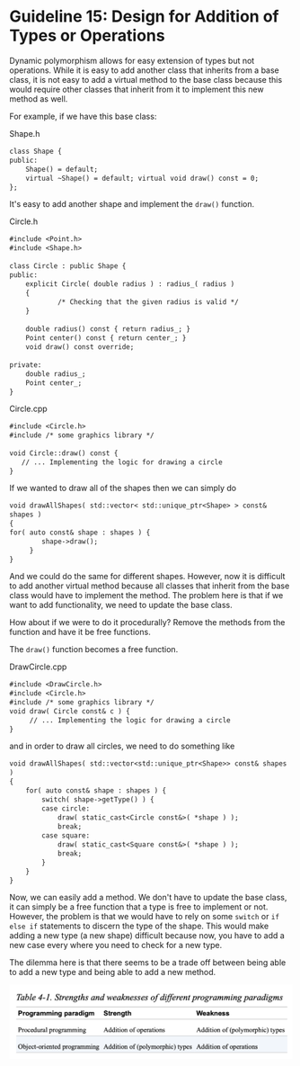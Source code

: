 # Guideline 15: Design for Addition of Types or Operations

Dynamic polymorphism allows for easy extension of types but not operations. While it is easy to add another class that inherits from a base class, it is not easy to add a virtual method to the base class because this would require other classes that inherit from it to implement this new method as well. 

For example, if we have this base class:

Shape.h
```
class Shape {
public:
    Shape() = default;
    virtual ~Shape() = default; virtual void draw() const = 0;
};
```

It's easy to add another shape and implement the `draw()` function.

Circle.h
```
#include <Point.h>
#include <Shape.h>

class Circle : public Shape {
public:
    explicit Circle( double radius ) : radius_( radius )
    {
            /* Checking that the given radius is valid */
    }

    double radius() const { return radius_; }
    Point center() const { return center_; }
    void draw() const override;
 
private:
    double radius_;
    Point center_;
}
```

Circle.cpp
```
#include <Circle.h>
#include /* some graphics library */

void Circle::draw() const {
   // ... Implementing the logic for drawing a circle
}
```

If we wanted to draw all of the shapes then we can simply do 

```
void drawAllShapes( std::vector< std::unique_ptr<Shape> > const& shapes )
{
for( auto const& shape : shapes ) {
        shape->draw();
     }
}
```

And we could do the same for different shapes. However, now it is difficult to add another virtual method because all classes that inherit from the base class would have to implement the method. The problem here is that if we want to add functionality, we need to update the base class.

How about if we were to do it procedurally? Remove the methods from the function and have it be free functions.

The `draw()` function becomes a free function.

DrawCircle.cpp
```
#include <DrawCircle.h>
#include <Circle.h>
#include /* some graphics library */
void draw( Circle const& c ) {
     // ... Implementing the logic for drawing a circle
}
```

and in order to draw all circles, we need to do something like

```
void drawAllShapes( std::vector<std::unique_ptr<Shape>> const& shapes )
{
    for( auto const& shape : shapes ) {
        switch( shape->getType() ) {
        case circle:
            draw( static_cast<Circle const&>( *shape ) );
            break;
        case square:
            draw( static_cast<Square const&>( *shape ) );
            break;
        }
    }
}
```

Now, we can easily add a method. We don't have to update the base class, it can simply be a free function that a type is free to implement or not. However, the problem is that we would have to rely on some `switch` or `if` `else if` statements to discern the type of the shape. This would make adding a new type (a new shape) difficult because now, you have to add a new case every where you need to check for a new type.

The dilemma here is that there seems to be a trade off between being able to add a new type and being able to add a new method. 

![alt text](oopvsprocedural.png)